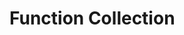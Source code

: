 <h1>
<a name="flat-ui-free-21" class="anchor" href="#flat-ui-free-21">
<span class="octicon octicon-link"></span>
</a>
Function Collection
</h1>

